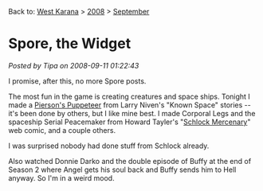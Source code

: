 Back to: [West Karana](/posts/westkarana.md) > [2008](/posts/2008/westkarana.md) > [September](./westkarana.md)
# Spore, the Widget

*Posted by Tipa on 2008-09-11 01:22:43*



I promise, after this, no more Spore posts.

The most fun in the game is creating creatures and space ships. Tonight I made a [Pierson's Puppeteer](http://en.wikipedia.org/wiki/Pierson%27s_Puppeteer) from Larry Niven's "Known Space" stories -- it's been done by others, but I like mine best. I made Corporal Legs and the spaceship Serial Peacemaker from Howard Tayler's "[Schlock Mercenary](http://www.schlockmercenary.com/)" web comic, and a couple others.

I was surprised nobody had done stuff from Schlock already.

Also watched Donnie Darko and the double episode of Buffy at the end of Season 2 where Angel gets his soul back and Buffy sends him to Hell anyway. So I'm in a weird mood.

